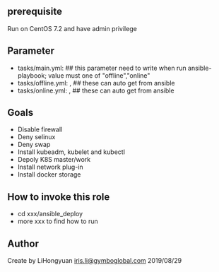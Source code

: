 ## prerequisite
Run on CentOS 7.2 and have admin privilege

## Parameter
* tasks/main.yml: <type> ## this parameter need to write when run ansible-playbook; value must one of "offline","online"
* tasks/offline.yml: <hostname>,<ip> ## these can auto get from ansible
* tasks/online.yml: <hostname>,<ip> ## these can auto get from ansible

## Goals
* Disable firewall
* Deny selinux
* Deny swap
* Install kubeadm, kubelet and kubectl
* Depoly K8S master/work
* Install network plug-in
* Install docker storage

## How to invoke this role
* cd xxx/ansible_deploy
* more xxx to find how to run
 
## Author
Create by LiHongyuan <iris.li@gymboglobal.com> 2019/08/29
